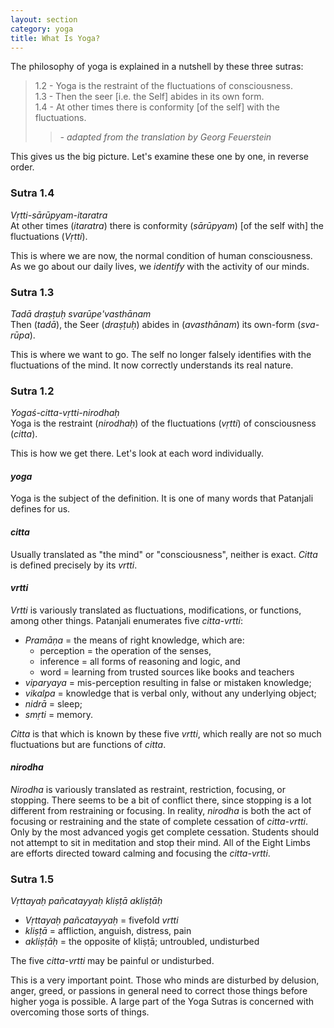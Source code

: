 ```yaml
---
layout: section
category: yoga
title: What Is Yoga?
---
```

The philosophy of yoga is explained in a nutshell by these three sutras:

> 1.2 - Yoga is the restraint of the fluctuations of consciousness.  
1.3 - Then the seer [i.e. the Self] abides in its own form.  
1.4 - At other times there is conformity [of the self] with the fluctuations. 
> 
>> *- adapted from the translation by Georg Feuerstein*

This gives us the big picture. Let's examine these one by one, in reverse order.

### Sutra 1.4
*Vṛtti-sārūpyam-itaratra*  
At other times (*itaratra*) there is conformity (*sārūpyam*) [of the self with] the fluctuations (*Vṛtti*).

This is where we are now, the normal condition of human consciousness. As we go about our daily lives, we *identify* with the activity of our minds.

### Sutra 1.3
*Tadā draṣṭuḥ svarūpe'vasthānam*  
Then (*tadā*), the Seer (*draṣṭuḥ*) abides in (*avasthānam*) its own-form (*sva-rūpa*).

This is where we want to go. The self no longer falsely identifies with the fluctuations of the mind. It now correctly understands its real nature.

### Sutra 1.2 
*Yogaś-citta-vṛtti-nirodhaḥ*  
Yoga is the restraint (*nirodhaḥ*) of the fluctuations (*vṛtti*) of consciousness (*citta*).

This is how we get there. Let's look at each word individually.

#### *yoga*
Yoga is the subject of the definition. It is one of many words that Patanjali defines for us.

#### *citta*
Usually translated as "the mind" or "consciousness", neither is exact. *Citta* is defined precisely by its *vrtti*.

#### *vrtti*
*Vrtti* is variously translated as fluctuations, modifications, or functions, among other things. Patanjali enumerates five *citta-vrtti*: 
- *Pramāṇa* = the means of right knowledge, which are: 
    - perception = the operation of the senses,
    - inference = all forms of reasoning and logic, and
    - word = learning from trusted sources like books and teachers
- *viparyaya* = mis-perception resulting in false or mistaken knowledge;
- *vikalpa* = knowledge that is verbal only, without any underlying object;
- *nidrā* = sleep;
- *smṛti* = memory.

*Citta* is that which is known by these five *vrtti*, which really are not so much fluctuations but are functions of *citta*. 

#### *nirodha*
*Nirodha* is variously translated as restraint, restriction, focusing, or stopping. There seems to be a bit of conflict there, since stopping is a lot different from restraining or focusing. In reality, *nirodha* is both the act of focusing or restraining and the state of complete cessation of *citta-vrtti*. Only by the most advanced yogis get complete cessation. Students should not attempt to sit in meditation and stop their mind. All of the Eight Limbs are efforts directed toward calming and focusing the *citta-vrtti*. 

### Sutra 1.5
*Vṛttayaḥ pañcatayyaḥ kliṣṭā akliṣṭāḥ* 
- *Vṛttayaḥ pañcatayyaḥ* = fivefold *vrtti*
- *kliṣṭā* = affliction, anguish, distress, pain 
- *akliṣṭāḥ* = the opposite of kliṣṭā; untroubled, undisturbed

The five *citta-vrtti* may be painful or undisturbed.

This is a very important point. Those who minds are disturbed by delusion, anger, greed, or passions in general need to correct those things before higher yoga is possible. A large part of the Yoga Sutras is concerned with overcoming those sorts of things.
